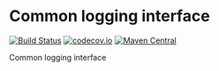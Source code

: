 # Common logging interface
[![Build Status](https://travis-ci.org/XDean/log.svg?branch=master)](https://travis-ci.org/XDean/log)
[![codecov.io](http://codecov.io/github/XDean/log/coverage.svg?branch=master)](https://codecov.io/gh/XDean/log/branch/master)
[![Maven Central](https://maven-badges.herokuapp.com/maven-central/com.github.XDean/log/badge.svg)](https://maven-badges.herokuapp.com/maven-central/com.github.XDean/log)

Common logging interface